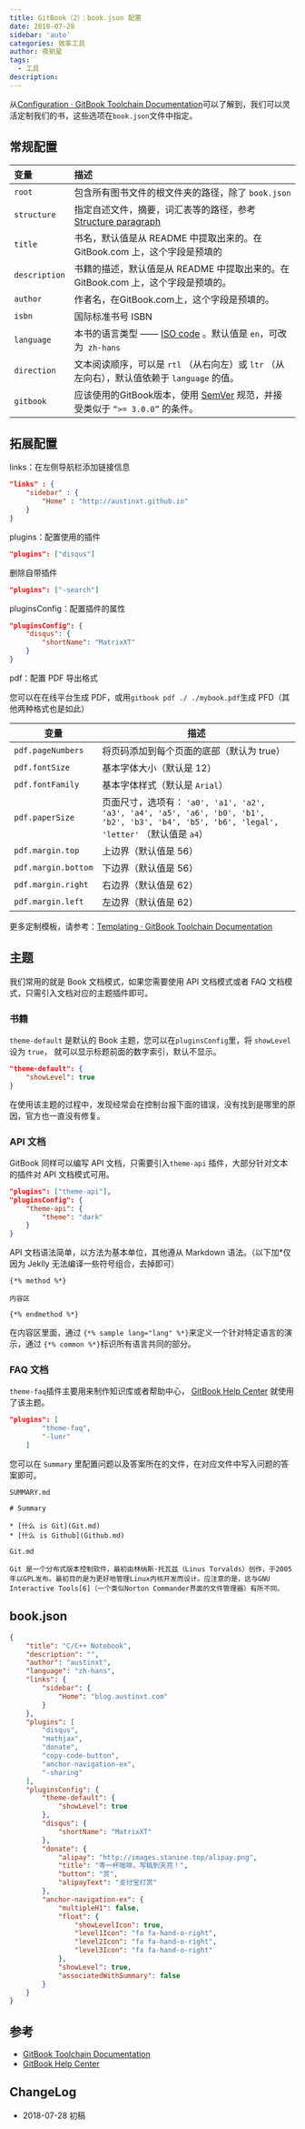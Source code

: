 ```yaml
---
title: GitBook（2）：book.json 配置
date: 2018-07-28
sidebar: 'auto'
categories: 效率工具
author: 夜航星
tags:
  - 工具
description: 
---
```


从[Configuration · GitBook Toolchain Documentation](https://toolchain.gitbook.com/config.html)可以了解到，我们可以灵活定制我们的书，这些选项在`book.json`文件中指定。

## 常规配置

| 变量          | 描述                                                                                                                  |
| :------------ | :-------------------------------------------------------------------------------------------------------------------- |
| `root`        | 包含所有图书文件的根文件夹的路径，除了 `book.json`                                                                    |
| `structure`   | 指定自述文件，摘要，词汇表等的路径，参考 [Structure paragraph](https://toolchain.gitbook.com/config.html#structure)   |
| `title`       | 书名，默认值是从 README 中提取出来的。在 GitBook.com 上，这个字段是预填的                                             |
| `description` | 书籍的描述，默认值是从 README 中提取出来的。在 GitBook.com 上，这个字段是预填的。                                     |
| `author`      | 作者名，在GitBook.com上，这个字段是预填的。                                                                           |
| `isbn`        | 国际标准书号 ISBN                                                                                                     |
| `language`    | 本书的语言类型 —— [ISO code](https://en.wikipedia.org/wiki/List_of_ISO_639-1_codes) 。默认值是 `en`，可改为` zh-hans` |
| `direction`   | 文本阅读顺序，可以是 `rtl` （从右向左）或 `ltr` （从左向右），默认值依赖于 `language` 的值。                          |
| `gitbook`     | 应该使用的GitBook版本，使用 [SemVer](http://semver.org/) 规范，并接受类似于 `“>= 3.0.0”` 的条件。                     |

## 拓展配置

links：在左侧导航栏添加链接信息

```json
"links" : {
    "sidebar" : {
        "Home" : "http://austinxt.github.io"
    }
}
```

plugins：配置使用的插件

```json
"plugins": ["disqus"]
```

删除自带插件

```json
"plugins": ["-search"]
```

pluginsConfig：配置插件的属性

```json
"pluginsConfig": {
    "disqus": {
    	"shortName": "MatrixXT"
    }
}
```

pdf：配置 PDF 导出格式

您可以在在线平台生成 PDF，或用`gitbook pdf ./ ./mybook.pdf`生成 PFD（其他两种格式也是如此）

| 变量                | 描述                                                                                                                                         |
| ------------------- | -------------------------------------------------------------------------------------------------------------------------------------------- |
| `pdf.pageNumbers`   | 将页码添加到每个页面的底部（默认为 true）                                                                                                    |
| `pdf.fontSize`      | 基本字体大小（默认是 12）                                                                                                                    |
| `pdf.fontFamily`    | 基本字体样式（默认是 `Arial`）                                                                                                               |
| `pdf.paperSize`     | 页面尺寸，选项有： `'a0', 'a1', 'a2', 'a3', 'a4', 'a5', 'a6', 'b0', 'b1', 'b2', 'b3', 'b4', 'b5', 'b6', 'legal', 'letter'` （默认值是 `a4`） |
| `pdf.margin.top`    | 上边界（默认值是 56）                                                                                                                        |
| `pdf.margin.bottom` | 下边界（默认值是 56）                                                                                                                        |
| `pdf.margin.right`  | 右边界（默认值是 62）                                                                                                                        |
| `pdf.margin.left`   | 左边界（默认值是 62）                                                                                                                        |

更多定制模板，请参考：[Templating · GitBook Toolchain Documentation](https://toolchain.gitbook.com/templating/)

## 主题

我们常用的就是 Book 文档模式，如果您需要使用 API 文档模式或者 FAQ 文档模式，只需引入文档对应的主题插件即可。

### 书籍

`theme-default` 是默认的 Book 主题，您可以在`pluginsConfig`里，将 `showLevel` 设为 `true`， 就可以显示标题前面的数字索引，默认不显示。

```json
"theme-default": {
	"showLevel": true
}
```

在使用该主题的过程中，发现经常会在控制台报下面的错误，没有找到是哪里的原因，官方也一直没有修复。

### API 文档

GitBook 同样可以编写 API 文档，只需要引入`theme-api` 插件，大部分针对文本的插件对 API 文档模式可用。

```json
"plugins": ["theme-api"],
"pluginsConfig": {
    "theme-api": {
        "theme": "dark"
    }
}
```

API 文档语法简单，以方法为基本单位，其他遵从 Markdown 语法。（以下加*仅因为 Jeklly 无法编译一些符号组合，去掉即可）

```
{*% method %*}

内容区

{*% endmethod %*}
```

在内容区里面，通过 `{*% sample lang="lang" %*}`来定义一个针对特定语言的演示，通过 `{*% common %*}`标识所有语言共同的部分。

### FAQ 文档

`theme-faq`插件主要用来制作知识库或者帮助中心， [GitBook Help Center](https://help.gitbook.com/) 就使用了该主题。

```json
"plugins": [
        "theme-faq",
        "-lunr"
    ]
```

您可以在 `Summary` 里配置问题以及答案所在的文件，在对应文件中写入问题的答案即可。

`SUMMARY.md`

```
# Summary

* [什么 is Git](Git.md)
* [什么 is Github](Github.md)
```

`Git.md`

```
Git 是一个分布式版本控制软件，最初由林纳斯·托瓦兹（Linus Torvalds）创作，于2005年以GPL发布。最初目的是为更好地管理Linux内核开发而设计。应注意的是，这与GNU Interactive Tools[6]（一个类似Norton Commander界面的文件管理器）有所不同。
```

## book.json

```json
{
	"title": "C/C++ Notebook",
	"description": "",
	"author": "austinxt",
	"language": "zh-hans",
	"links": {
		"sidebar": {
			"Home": "blog.austinxt.com"
		}
	},
    "plugins": [
    	"disqus",
    	"mathjax",
    	"donate",
    	"copy-code-button",
    	"anchor-navigation-ex",
    	"-sharing"
    ],
    "pluginsConfig": {
    	"theme-default": {
            "showLevel": true
        },
        "disqus": {
            "shortName": "MatrixXT"
        },
        "donate": {
	        "alipay": "http://images.stanine.top/alipay.png",
	        "title": "等一杯咖啡，写稿到天亮！",
	        "button": "赏",
	        "alipayText": "支付宝打赏"
    	},
    	"anchor-navigation-ex": {
    		"multipleH1": false,
    		"float": {
    			"showLevelIcon": true,
    			"level1Icon": "fa fa-hand-o-right",
        		"level2Icon": "fa fa-hand-o-right",
      			"level3Icon": "fa fa-hand-o-right"
    		},
    		"showLevel": true,
    		"associatedWithSummary": false
    	}
    }
}
```

## 参考

* [GitBook Toolchain Documentation](https://toolchain.gitbook.com/)
* [GitBook Help Center](https://help.gitbook.com/)

## ChangeLog

- 2018-07-28 初稿